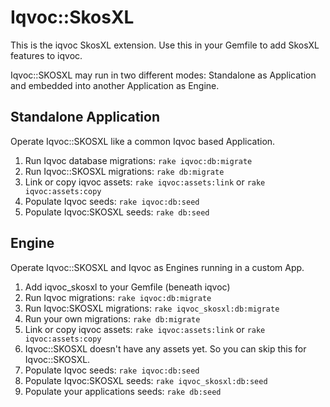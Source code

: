 # Iqvoc::SkosXL
This is the iqvoc SkosXL extension. Use this in your Gemfile to add SkosXL features to iqvoc.

Iqvoc::SKOSXL may run in two different modes: Standalone as Application and embedded into another Application as Engine.

## Standalone Application
Operate Iqvoc::SKOSXL like a common Iqvoc based Application.
1. Run Iqvoc database migrations:
    `rake iqvoc:db:migrate`
2. Run Iqvoc::SKOSXL migrations:
    `rake db:migrate`
3. Link or copy iqvoc assets:
    `rake iqvoc:assets:link` or `rake iqvoc:assets:copy`
4. Populate Iqvoc seeds:
    `rake iqvoc:db:seed`
5. Populate Iqvoc:SKOSXL seeds:
    `rake db:seed`

## Engine
Operate Iqvoc::SKOSXL and Iqvoc as Engines running in a custom App.
1. Add iqvoc_skosxl to your Gemfile (beneath iqvoc)
2. Run Iqvoc migrations:
    `rake iqvoc:db:migrate`
2. Run Iqvoc:SKOSXL migrations:
    `rake iqvoc_skosxl:db:migrate`
3. Run your own migrations:
    `rake db:migrate`
4. Link or copy iqvoc assets:
    `rake iqvoc:assets:link` or `rake iqvoc:assets:copy` 
5. Iqvoc::SKOSXL doesn't have any assets yet. So you can skip this for Iqvoc::SKOSXL.
6. Populate Iqvoc seeds:
    `rake iqvoc:db:seed`
7. Populate Iqvoc:SKOSXL seeds:
    `rake iqvoc_skosxl:db:seed`
8. Populate your applications seeds:
    `rake db:seed`
